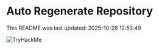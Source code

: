 # Auto Regenerate Repository

This README was last updated: 2025-10-26 12:53:49

 ![TryHackMe](https://tryhackme.com/badge/533634)